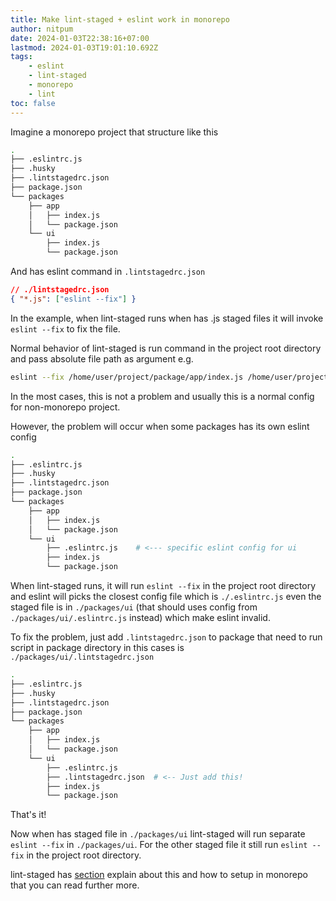 ```yaml
---
title: Make lint-staged + eslint work in monorepo
author: nitpum
date: 2024-01-03T22:38:16+07:00
lastmod: 2024-01-03T19:01:10.692Z
tags:
    - eslint
    - lint-staged
    - monorepo
    - lint
toc: false
---
```


Imagine a monorepo project that structure like this

```bash
.
├── .eslintrc.js
├── .husky
├── .lintstagedrc.json
├── package.json
└── packages
    ├── app
    │   ├── index.js
    │   └── package.json
    └── ui
        ├── index.js
        └── package.json
```

And has eslint command in `.lintstagedrc.json`

```json
// ./lintstagedrc.json
{ "*.js": ["eslint --fix"] }
```

In the example, when lint-staged runs when has .js staged files it will invoke `eslint --fix` to fix the file.

Normal behavior of lint-staged is run command in the project root directory and pass absolute file path as argument e.g.

```bash
eslint --fix /home/user/project/package/app/index.js /home/user/project/package/ui/index.js
```

In the most cases, this is not a problem and usually this is a normal config for non-monorepo project.

However, the problem will occur when some packages has its own eslint config

```bash {hl_lines=11}
.
├── .eslintrc.js
├── .husky
├── .lintstagedrc.json
├── package.json
└── packages
    ├── app
    │   ├── index.js
    │   └── package.json
    └── ui
        ├── .eslintrc.js	# <--- specific eslint config for ui
        ├── index.js
        └── package.json
```

When lint-staged runs, it will run `eslint --fix` in the project root directory and eslint will picks the closest config file which is `./.eslintrc.js` even the staged file is in `./packages/ui` (that should uses config from `./packages/ui/.eslintrc.js` instead) which make eslint invalid.

To fix the problem, just add `.lintstagedrc.json` to package that need to run script in package directory in this cases is `./packages/ui/.lintstagedrc.json`

```bash {hl_lines=12}
.
├── .eslintrc.js
├── .husky
├── .lintstagedrc.json
├── package.json
└── packages
    ├── app
    │   ├── index.js
    │   └── package.json
    └── ui
        ├── .eslintrc.js
        ├── .lintstagedrc.json	# <-- Just add this!
        ├── index.js
        └── package.json
```

That's it!

Now when has staged file in `./packages/ui` lint-staged will run separate `eslint --fix` in `./packages/ui`. For the other staged file it still run `eslint --fix` in the project root directory.

lint-staged has [section](https://github.com/lint-staged/lint-staged?tab=readme-ov-file#how-to-use-lint-staged-in-a-multi-package-monorepo) explain about this and how to setup in monorepo that you can read further more.
